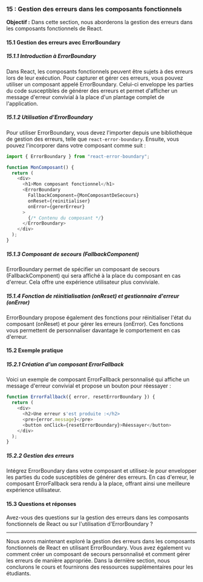 ### 15 : Gestion des erreurs dans les composants fonctionnels

**Objectif :** Dans cette section, nous aborderons la gestion des erreurs dans les composants fonctionnels de React.

#### 15.1 Gestion des erreurs avec ErrorBoundary

##### 15.1.1 Introduction à ErrorBoundary

Dans React, les composants fonctionnels peuvent être sujets à des erreurs lors de leur exécution. Pour capturer et gérer ces erreurs, vous pouvez utiliser un composant appelé ErrorBoundary. Celui-ci enveloppe les parties du code susceptibles de générer des erreurs et permet d'afficher un message d'erreur convivial à la place d'un plantage complet de l'application.

##### 15.1.2 Utilisation d'ErrorBoundary

Pour utiliser ErrorBoundary, vous devez l'importer depuis une bibliothèque de gestion des erreurs, telle que `react-error-boundary`. Ensuite, vous pouvez l'incorporer dans votre composant comme suit :

```javascript
import { ErrorBoundary } from "react-error-boundary";

function MonComposant() {
  return (
    <div>
      <h1>Mon composant fonctionnel</h1>
      <ErrorBoundary
        FallbackComponent={MonComposantDeSecours}
        onReset={reinitialiser}
        onError={gererErreur}
      >
        {/* Contenu du composant */}
      </ErrorBoundary>
    </div>
  );
}
```

##### 15.1.3 Composant de secours (FallbackComponent)

ErrorBoundary permet de spécifier un composant de secours (FallbackComponent) qui sera affiché à la place du composant en cas d'erreur. Cela offre une expérience utilisateur plus conviviale.

##### 15.1.4 Fonction de réinitialisation (onReset) et gestionnaire d'erreur (onError)

ErrorBoundary propose également des fonctions pour réinitialiser l'état du composant (onReset) et pour gérer les erreurs (onError). Ces fonctions vous permettent de personnaliser davantage le comportement en cas d'erreur.

#### 15.2 Exemple pratique

##### 15.2.1 Création d'un composant ErrorFallback

Voici un exemple de composant ErrorFallback personnalisé qui affiche un message d'erreur convivial et propose un bouton pour réessayer :

```javascript
function ErrorFallback({ error, resetErrorBoundary }) {
  return (
    <div>
      <h2>Une erreur s'est produite :</h2>
      <pre>{error.message}</pre>
      <button onClick={resetErrorBoundary}>Réessayer</button>
    </div>
  );
}
```

##### 15.2.2 Gestion des erreurs

Intégrez ErrorBoundary dans votre composant et utilisez-le pour envelopper les parties du code susceptibles de générer des erreurs. En cas d'erreur, le composant ErrorFallback sera rendu à la place, offrant ainsi une meilleure expérience utilisateur.

#### 15.3 Questions et réponses

Avez-vous des questions sur la gestion des erreurs dans les composants fonctionnels de React ou sur l'utilisation d'ErrorBoundary ?

---

Nous avons maintenant exploré la gestion des erreurs dans les composants fonctionnels de React en utilisant ErrorBoundary. Vous avez également vu comment créer un composant de secours personnalisé et comment gérer les erreurs de manière appropriée. Dans la dernière section, nous conclurons le cours et fournirons des ressources supplémentaires pour les étudiants.
